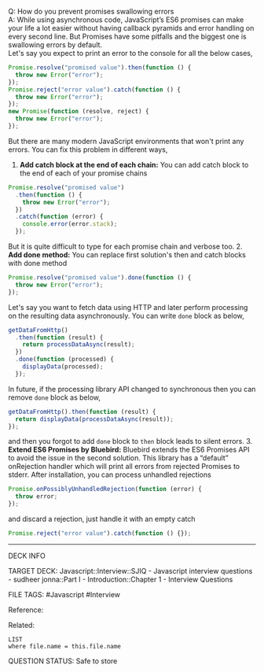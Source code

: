 Q: How do you prevent promises swallowing errors  
A: While using asynchronous code, JavaScript’s ES6 promises can make your life a lot easier without having callback pyramids and error handling on every second line. But Promises have some pitfalls and the biggest one is swallowing errors by default.  
Let's say you expect to print an error to the console for all the below cases,
```javascript
Promise.resolve("promised value").then(function () {
  throw new Error("error");
});
Promise.reject("error value").catch(function () {
  throw new Error("error");
});
new Promise(function (resolve, reject) {
  throw new Error("error");
});
```
But there are many modern JavaScript environments that won't print any errors. You can fix this problem in different ways,
1. **Add catch block at the end of each chain:** You can add catch block to the end of each of your promise chains
```javascript
Promise.resolve("promised value")
  .then(function () {
    throw new Error("error");
  })
  .catch(function (error) {
    console.error(error.stack);
  });
```
But it is quite difficult to type for each promise chain and verbose too. 2. **Add done method:** You can replace first solution's then and catch blocks with done method
```javascript
Promise.resolve("promised value").done(function () {
  throw new Error("error");
});
```
Let's say you want to fetch data using HTTP and later perform processing on the resulting data asynchronously. You can write `done` block as below,
```javascript
getDataFromHttp()
  .then(function (result) {
    return processDataAsync(result);
  })
  .done(function (processed) {
    displayData(processed);
  });
```
In future, if the processing library API changed to synchronous then you can remove `done` block as below,
```javascript
getDataFromHttp().then(function (result) {
  return displayData(processDataAsync(result));
});
```
and then you forgot to add `done` block to `then` block leads to silent errors. 3. **Extend ES6 Promises by Bluebird:**
Bluebird extends the ES6 Promises API to avoid the issue in the second solution. This library has a “default” onRejection handler which will print all errors from rejected Promises to stderr. After installation, you can process unhandled rejections
```javascript
Promise.onPossiblyUnhandledRejection(function (error) {
  throw error;
});
```
and discard a rejection, just handle it with an empty catch
```javascript
Promise.reject("error value").catch(function () {});
```
<!--ID: 1693596685084-->

---

DECK INFO

TARGET DECK: Javascript::Interview::SJIQ - Javascript interview questions - sudheer jonna::Part I - Introduction::Chapter 1 - Interview Questions

FILE TAGS: #Javascript #Interview

Reference:

Related:

```dataview
LIST
where file.name = this.file.name
```

QUESTION STATUS: Safe to store